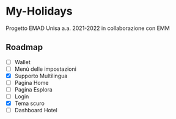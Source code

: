 # My-Holidays
Progetto EMAD Unisa a.a. 2021-2022 in collaborazione con EMM


## Roadmap

- [ ] Wallet
- [ ] Menù delle impostazioni
- [x] Supporto Multilingua
- [ ] Pagina Home
- [ ] Pagina Esplora
- [ ] Login
- [x] Tema scuro
- [ ] Dashboard Hotel
